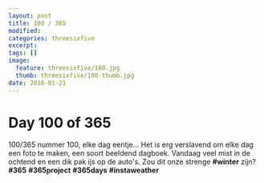 ```yaml
---
layout: post
title: 100 / 365
modified:
categories: threesixfive
excerpt:
tags: []
image:
  feature: threesixfive/100.jpg
  thumb: threesixfive/100-thumb.jpg
date: 2016-01-21
---
```


# Day 100 of 365

100/365 nummer 100, elke dag eentje... Het is erg verslavend om elke dag een foto te maken, een soort beeldend dagboek. Vandaag veel mist in de ochtend en een dik pak ijs op de auto&#39;s. Zou dit onze strenge **\#winter** zijn? **\#365** **\#365project** **\#365days** **\#instaweather**
